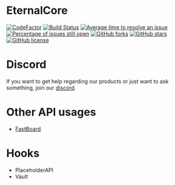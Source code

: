 # EternalCore
[![CodeFactor](https://www.codefactor.io/repository/github/eternalcodeteam/eternalcore/badge/master)](https://www.codefactor.io/repository/github/eternalcodeteam/eternalcore/overview/master)
[![Build Status](https://github.com/EternalCodeTeam/EternalCore/actions/workflows/gradle.yml/badge.svg)](https://github.com/EternalCodeTeam/EternalCore/actions/actions/workflows/gradle.yml)
[![Average time to resolve an issue](http://isitmaintained.com/badge/resolution/EternalCodeTeam/EternalCore.svg)](http://isitmaintained.com/project/EternalCodeTeam/EternalCore "Average time to resolve an issue")
[![Percentage of issues still open](http://isitmaintained.com/badge/open/EternalCodeTeam/EternalCore.svg)](http://isitmaintained.com/project/EternalCodeTeam/EternalCore "Percentage of issues still open")
[![GitHub forks](https://img.shields.io/github/forks/EternalCodeTeam/EternalCore)](https://github.com/EternalCodeTeam/EternalCore/network)
[![GitHub stars](https://img.shields.io/github/stars/EternalCodeTeam/EternalCore)](https://github.com/EternalCodeTeam/EternalCore/stargazers)
[![GitHub license](https://img.shields.io/github/license/EternalCodeTeam/EternalCore)](https://github.com/EternalCodeTeam/EternalCore/blob/master/LICENSE)

# Discord

If you want to get help regarding our products or just want to ask something, join our [discord](https://discord.gg/MUCKhgFUCA).

# Other API usages
- [FastBoard](https://github.com/MrMicky-FR/FastBoard)

# Hooks
- PlaceholderAPI
- Vault
